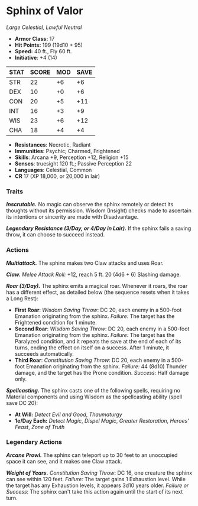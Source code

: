 # Sphinx of Valor

*Large Celestial, Lawful Neutral*

- **Armor Class:** 17
- **Hit Points:** 199 (19d10 + 95)
- **Speed:** 40 ft., Fly 60 ft.
- **Initiative**: +4 (14)

|STAT|SCORE|MOD|SAVE|
| --- | --- | --- | ---- |
| STR | 22 | +6 | +6 |
| DEX | 10 | +0 | +6 |
| CON | 20 | +5 | +11 |
| INT | 16 | +3 | +9 |
| WIS | 23 | +6 | +12 |
| CHA | 18 | +4 | +4 |

- **Resistances**: Necrotic, Radiant
- **Immunities**: Psychic; Charmed, Frightened
- **Skills**: Arcana +9, Perception +12, Religion +15
- **Senses**: truesight 120 ft.; Passive Perception 22
- **Languages**: Celestial, Common
- **CR** 17 (XP 18,000, or 20,000 in lair)

### Traits

***Inscrutable.*** No magic can observe the sphinx remotely or detect its thoughts without its permission. Wisdom (Insight) checks made to ascertain its intentions or sincerity are made with Disadvantage.

***Legendary Resistance (3/Day, or 4/Day in Lair).*** If the sphinx fails a saving throw, it can choose to succeed instead.


### Actions

***Multiattack.*** The sphinx makes two Claw attacks and uses Roar.

***Claw.*** *Melee Attack Roll:* +12, reach 5 ft. 20 (4d6 + 6) Slashing damage.

***Roar (3/Day).*** The sphinx emits a magical roar. Whenever it roars, the roar has a different effect, as detailed below (the sequence resets when it takes a Long Rest):


- **First Roar**: *Wisdom Saving Throw*: DC 20, each enemy in a 500-foot Emanation originating from the sphinx. *Failure:*  The target has the Frightened condition for 1 minute.
- **Second Roar**: *Wisdom Saving Throw*: DC 20, each enemy in a 500-foot Emanation originating from the sphinx. *Failure:*  The target has the Paralyzed condition, and it repeats the save at the end of each of its turns, ending the effect on itself on a success. After 1 minute, it succeeds automatically.
- **Third Roar**: *Constitution Saving Throw*: DC 20, each enemy in a 500-foot Emanation originating from the sphinx. *Failure:*  44 (8d10) Thunder damage, and the target has the Prone condition. *Success:*  Half damage only.

***Spellcasting.*** The sphinx casts one of the following spells, requiring no Material components and using Wisdom as the spellcasting ability (spell save DC 20):

- **At Will:** *Detect Evil and Good*, *Thaumaturgy*
- **1e/Day Each:** *Detect Magic*, *Dispel Magic*, *Greater Restoration*, *Heroes' Feast*, *Zone of Truth*

### Legendary Actions

***Arcane Prowl.*** The sphinx can teleport up to 30 feet to an unoccupied space it can see, and it makes one Claw attack.

***Weight of Years.*** *Constitution Saving Throw*: DC 16, one creature the sphinx can see within 120 feet. *Failure:*  The target gains 1 Exhaustion level. While the target has any Exhaustion levels, it appears 3d10 years older. *Failure or Success*:  The sphinx can't take this action again until the start of its next turn.

